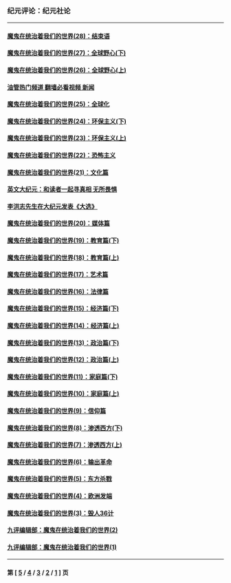 ### 纪元评论：纪元社论
---
#### [魔鬼在统治着我们的世界(28)：结束语](../../pages/nsc422/n10936246.md?01030330) 
#### [魔鬼在统治着我们的世界(27)：全球野心(下)](../../pages/nsc422/n10928319.md?01030330) 
#### [魔鬼在统治着我们的世界(26)：全球野心(上)](../../pages/nsc422/n10900318.md?01030330) 
#### [油管热门频道 翻墙必看视频 新闻](ok?01030330)
#### [魔鬼在统治着我们的世界(25)：全球化](../../pages/nsc422/n10788205.md?01030330) 
#### [魔鬼在统治着我们的世界(24)：环保主义(下)](../../pages/nsc422/n10695307.md?01030330) 
#### [魔鬼在统治着我们的世界(23)：环保主义(上)](../../pages/nsc422/n10688613.md?01030330) 
#### [魔鬼在统治着我们的世界(22)：恐怖主义](../../pages/nsc422/n10614727.md?01030330) 
#### [魔鬼在统治着我们的世界(21)：文化篇](../../pages/nsc422/n10597706.md?01030330) 
#### [英文大纪元：和读者一起寻真相 无所畏惧](../../pages/nsc422/n12542027.md?01030330) 
#### [李洪志先生在大纪元发表《大选》](../../pages/nsc422/n12534746.md?01030330) 
#### [魔鬼在统治着我们的世界(20)：媒体篇](../../pages/nsc422/n10586579.md?01030330) 
#### [魔鬼在统治着我们的世界(19)：教育篇(下)](../../pages/nsc422/n10564808.md?01030330) 
#### [魔鬼在统治着我们的世界(18)：教育篇(上)](../../pages/nsc422/n10526970.md?01030330) 
#### [魔鬼在统治着我们的世界(17)：艺术篇](../../pages/nsc422/n10499093.md?01030330) 
#### [魔鬼在统治着我们的世界(16)：法律篇](../../pages/nsc422/n10485969.md?01030330) 
#### [魔鬼在统治着我们的世界(15)：经济篇(下)](../../pages/nsc422/n10469975.md?01030330) 
#### [魔鬼在统治着我们的世界(14)：经济篇(上)](../../pages/nsc422/n10457370.md?01030330) 
#### [魔鬼在统治着我们的世界(13)：政治篇(下)](../../pages/nsc422/n10448270.md?01030330) 
#### [魔鬼在统治着我们的世界(12)：政治篇(上)](../../pages/nsc422/n10444576.md?01030330) 
#### [魔鬼在统治着我们的世界(11)：家庭篇(下)](../../pages/nsc422/n10440961.md?01030330) 
#### [魔鬼在统治着我们的世界(10)：家庭篇(上)](../../pages/nsc422/n10435448.md?01030330) 
#### [魔鬼在统治着我们的世界(9)：信仰篇](../../pages/nsc422/n10432159.md?01030330) 
#### [魔鬼在统治着我们的世界(8)：渗透西方(下)](../../pages/nsc422/n10429603.md?01030330) 
#### [魔鬼在统治着我们的世界(7)：渗透西方(上)](../../pages/nsc422/n10426013.md?01030330) 
#### [魔鬼在统治着我们的世界(6)：输出革命](../../pages/nsc422/n10421536.md?01030330) 
#### [魔鬼在统治着我们的世界(5)：东方杀戮](../../pages/nsc422/n10417707.md?01030330) 
#### [魔鬼在统治着我们的世界(4)：欧洲发端](../../pages/nsc422/n10414890.md?01030330) 
#### [魔鬼在统治着我们的世界(3)：毁人36计](../../pages/nsc422/n10411583.md?01030330) 
#### [九评编辑部：魔鬼在统治着我们的世界(2)](../../pages/nsc422/n10410036.md?01030330) 
#### [九评编辑部：魔鬼在统治着我们的世界(1)](../../pages/nsc422/n10406825.md?01030330) 

---
#### 第 [ [5](./5.md?01030330) / [4](./4.md?01030330) / [3](./3.md?01030330) / [2](./2.md?01030330) / [1](./1.md?01030330) ] 页
